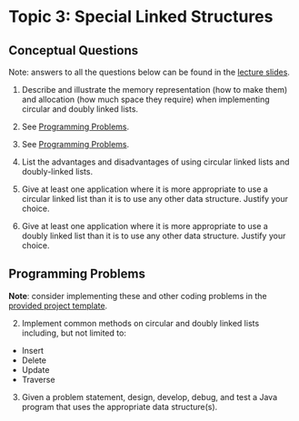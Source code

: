 # Topic 3: Special Linked Structures

## Conceptual Questions

Note: answers to all the questions below can be found in the [lecture slides](https://rutgers.app.box.com/s/eqxrhlv3uxdo1nbutm5jc2l4ntxz5fmz).

1. Describe and illustrate the memory representation (how to make them) and allocation
(how much space they require) when implementing circular and doubly linked lists.

2. See [Programming Problems](#programming-problems).

3. See [Programming Problems](#programming-problems).

4. List the advantages and disadvantages of using circular linked lists and doubly-linked lists.

5. Give at least one application where it is more appropriate to use a circular linked list than it is to use
any other data structure. Justify your choice.

6. Give at least one application where it is more appropriate to use a doubly linked list than it is to use
any other data structure. Justify your choice.

## Programming Problems

**Note**: consider implementing these and other coding problems in the [provided project template](./sls-project/).

2. Implement common methods on circular and doubly linked lists including, but not limited to:
  * Insert
  * Delete
  * Update
  * Traverse

3. Given a problem statement, design, develop, debug, and test a Java program that uses the
appropriate data structure(s).
